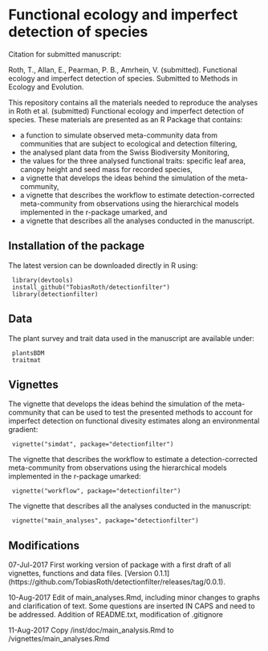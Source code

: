 <h1>Functional ecology and imperfect detection of species</h1>

<p>Citation for submitted manuscript:</p>

<p>Roth, T., Allan, E., Pearman, P. B., Amrhein, V. (submitted). Functional ecology and imperfect detection of species. Submitted to Methods in Ecology and Evolution.</p>

<p>This repository contains all the materials needed to reproduce the analyses in Roth et al. (submitted) Functional ecology and imperfect detection of species. These materials are presented as an R Package that contains:</p>

<ul>
<li>a function to simulate observed meta-community data from communities that are subject to ecological and detection filtering, </li>
<li>the analysed plant data from the Swiss Biodiversity Monitoring, </li>
<li>the values for the three analysed functional traits: specific leaf area, canopy height and seed mass for recorded species, </li>
<li>a vignette that develops the ideas behind the simulation of the meta-community, </li>
<li>a vignette that describes the workflow to estimate detection-corrected meta-community from observations using the hierarchical models implemented in the r-package umarked, and</li>
<li>a vignette that describes all the analyses conducted in the manuscript.</li>
</ul>

<h2>Installation of the package</h2>

<p>The latest version can be downloaded directly in R using:</p>

<pre><code> library(devtools)
 install_github("TobiasRoth/detectionfilter")
 library(detectionfilter)
</code></pre>

<h2>Data</h2>

<p>The plant survey and trait data used in the manuscript are available under:</p>

<pre><code> plantsBDM 
 traitmat
</code></pre>

<h2>Vignettes</h2>

<p>The vignette that develops the ideas behind the simulation of the meta-community that can be used to test the presented methods to account for imperfect detection on functional divesity estimates along an environmental gradient:</p>

<pre><code> vignette("simdat", package="detectionfilter")
</code></pre>

<p>The vignette that describes the workflow to estimate a detection-corrected meta-community from observations using the hierarchical models implemented in the r-package umarked:</p>

<pre><code> vignette("workflow", package="detectionfilter")
</code></pre>

<p>The vignette that describes all the analyses conducted in the manuscript:</p>

<pre><code> vignette("main_analyses", package="detectionfilter")
</code></pre>

<h2>Modifications</h2>
<p>07-Jul-2017  First working version of package with a first draft of all vignettes, functions and data files. [Version 0.1.1](https://github.com/TobiasRoth/detectionfilter/releases/tag/0.0.1).</p>

<p>10-Aug-2017  Edit of main_analyses.Rmd, including minor changes to graphs and clarification of text.  Some questions are inserted IN CAPS and need to be addressed. Addition of README.txt, modification of .gitignore</p>

<p>11-Aug-2017  Copy /inst/doc/main_analysis.Rmd to /vignettes/main_analyses.Rmd</p>

